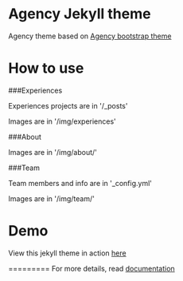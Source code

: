 Agency Jekyll theme
====================

Agency theme based on [Agency bootstrap theme ](https://startbootstrap.com/template-overviews/agency/)

# How to use

###Experiences 

Experiences projects are in '/_posts'

Images are in '/img/experiences'

###About

Images are in '/img/about/'

###Team

Team members and info are in '_config.yml'

Images are in '/img/team/'


# Demo

View this jekyll theme in action [here](https://y7kim.github.io/agency-jekyll-theme)

=========
For more details, read [documentation](http://jekyllrb.com/)
